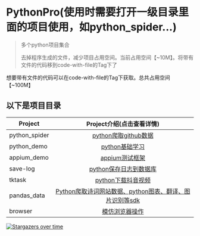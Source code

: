 # PythonPro(使用时需要打开一级目录里面的项目使用，如python_spider...)

> 多个python项目集合
> 
> 去掉程序生成的文件，减少项目占用空间。当前占用空间【~10M】。将带有文件的代码移到code-with-file的Tag下了

想要带有文件的代码可以在code-with-file的Tag下获取。总共占用空间【~100M】

## 以下是项目目录

| Project                    |       Project介绍(点击查看详情)    |
| --------                   |          :----:                      |
| python_spider              |          [python爬取github数据][1]                    |
| python_demo                |          [python基础学习][2]                    |
| appium_demo                |          [appium测试框架][3]                    |
| save-log                   |          [python保存日志到数据库][4]                    |
| tktask                     |          [python下载抖音视频][5]                    |
| pandas_data                |          [Python爬取诗词网站数据、python图表、翻译、图片识别等sdk][6]                    |
| browser                |          [模仿浏览器操作][7]                    |

[1]:python_spider
[2]:python_demo
[3]:appium_demo
[4]:save-log
[5]:appium_demo/other/tktask
[6]:pandas_data
[7]:browser

[![Stargazers over time](https://starchart.cc/yueyue10/PythonPro.svg)](https://starchart.cc/yueyue10/PythonPro)     
